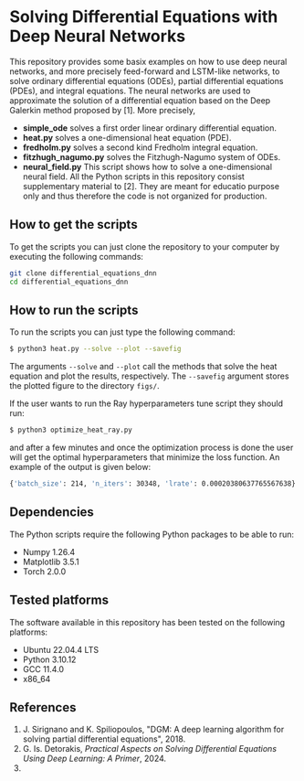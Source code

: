 # Solving Differential Equations with Deep Neural Networks


This repository provides some basix examples on how to use deep neural networks,
and more precisely feed-forward and LSTM-like networks, to solve ordinary 
differential equations (ODEs), partial differential equations (PDEs), and
integral equations. The neural networks are used to approximate the solution
of a differential equation based on the Deep Galerkin method proposed by [1].
More precisely,
  - **simple_ode** solves a first order linear ordinary differential equation.
  - **heat.py** solves a one-dimensional heat equation (PDE).
  - **fredholm.py** solves a second kind Fredholm integral equation.
  - **fitzhugh_nagumo.py** solves the Fitzhugh-Nagumo system of ODEs.
  - **neural_field.py** This script shows how to solve a one-dimensional neural
  field.
All the Python scripts in this repository consist supplementary material to 
[2]. They are meant for educatio purpose only and thus therefore the code is
not organized for production.


## How to get the scripts

To get the scripts you can just clone the repository to your computer by executing the 
following commands:

```bash
git clone differential_equations_dnn
cd differential_equations_dnn
```

## How to run the scripts

To run the scripts you can just type the following command:
```bash
$ python3 heat.py --solve --plot --savefig
```
The arguments `--solve` and `--plot` call the methods that solve the heat
equation and plot the results, respectively. The `--savefig` argument stores
the plotted figure to the directory `figs/`.

If the user wants to run the Ray hyperparameters tune script they should run:
```bash
$ python3 optimize_heat_ray.py
```
and after a few minutes and once the optimization process is done the user will
get the optimal hyperparameters that minimize the loss function. An example of
the output is given below:
```bash
{'batch_size': 214, 'n_iters': 30348, 'lrate': 0.00020380637765567638}
```



## Dependencies

The Python scripts require the following Python packages to be able to run:

  - Numpy 1.26.4
  - Matplotlib 3.5.1
  - Torch 2.0.0 

## Tested platforms 

The software available in this repository has been tested on the following platforms:
  - Ubuntu 22.04.4 LTS
  - Python 3.10.12
  - GCC 11.4.0
  - x86_64

## References
  1. J. Sirignano and K. Spiliopoulos, "DGM: A deep learning algorithm for
    solving partial differential equations", 2018.
  2. G. Is. Detorakis, *Practical Aspects on Solving Differential Equations Using Deep
  Learning: A Primer*, 2024.
  3.
